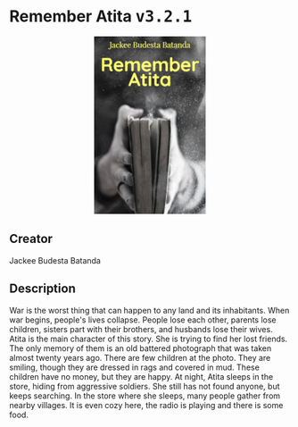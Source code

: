 
# Remember Atita <kbd>v3.2.1</kbd>

<center>
  <img src="./cover-1024.jpg"/>
</center>

## Creator
Jackee Budesta Batanda

## Description
War is the worst thing that can happen to any land and its inhabitants. When war begins, people's lives collapse. People lose each other, parents lose children, sisters part with their brothers, and husbands lose their wives. Atita is the main character of this story. She is trying to find her lost friends. The only memory of them is an old battered photograph that was taken almost twenty years ago. There are few children at the photo. They are smiling, though they are dressed in rags and covered in mud. These children have no money, but they are happy. At night, Atita sleeps in the store, hiding from aggressive soldiers. She still has not found anyone, but keeps searching. In the store where she sleeps, many people gather from nearby villages. It is even cozy here, the radio is playing and there is some food.
